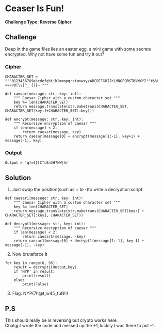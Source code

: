 # Ceaser Is Fun!

**Challenge Type: Reverse Cipher**  

## Challenge

Deep in the game files lies an easter egg, a mini game with some secrets encrypted. Why not have some fun and try it out?

### Cipher
```
CHARACTER_SET = """0123456789abcdefghijklmnopqrstuvwxyzABCDEFGHIJKLMNOPQRSTUVWXYZ!"#$%&'()*+,-./:;<=>?@[\\]^_`{|}~ """

def caesar(message: str, key: int):
    """ Caesar Cipher with a custom character set """
    key %= len(CHARACTER_SET)
    return message.translate(str.maketrans(CHARACTER_SET, CHARACTER_SET[key:]+CHARACTER_SET[:key]))

def encrypt(message: str, key: int):
    """ Recursive encryption of caesar """
    if len(message) < 2:
        return caesar(message, key)
    return caesar(message[0] + encrypt(message[1:-1], key+1) + message[-1], key)
```

### Output
```
Output = 'qf=4}[C"cBnDH?kW|h('
```

## Solution 

1) Just swap the position(such as + to -)to write a decryption script:
```
def caesar1(message: str, key: int):
    """ Caesar Cipher with a custom character set """
    key %= len(CHARACTER_SET)
    return message.translate(str.maketrans(CHARACTER_SET[key:] + CHARACTER_SET[:key], CHARACTER_SET))

def decrypt1(message: str, key: int):
    """ Recursive decryption of caesar """
    if len(message) < 2:
        return caesar1(message, -key)  
    return caesar1(message[0] + decrypt1(message[1:-1], key-1) + message[-1], -key)
```
2) Now bruteforce it

```
for key in range(0, 96):
    result = decrypt1(Output,key)
    if 'NYP' in result:
        print(result)
    else:
        print(False)
```

3) Flag: NYP{7h@t_w45_fuN!!} 

## P.S

This should really be in reversing but crypto works here. 
<br>
Chatgpt wrote the code and messed up the +1, luckily I was there to put -1. 
